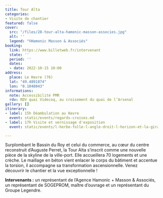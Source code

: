 ```yaml
---
title: Tour Alta
categories:
- Visite de chantier
featured: false
cover:
  src: "/files/28-tour-alta-hamonic-masson-associes.jpg"
  alt: ''
  legend: "©Hamonic Masson & Associés"
booking:
  link: https://www.billetweb.fr/intervenant
  state: ''
  period: ''
  dates:
  - date: 2022-10-15 10:00
address:
  place: Le Havre (76)
  lat: "49.4891874"
  lon: "0.1048043"
informations:
  note: Accessibilité PMR
  rdv: RDV quai Videcoq, au croisement du quai de l’Arsenal
gallery: []
itinerary:
- label: 15h Déambulation au Havre
  event: static/events/regards-croises.md
- label: 17h Visite et vernissage d'exposition
  event: static/events/l-herbe-folle-l-angle-droit-l-horizon-et-la-girafe.md

---
```

Surplombant le Bassin du Roy et celui du commerce, au cœur du centre reconstruit d’Auguste Perret, la Tour Alta s’inscrit comme une nouvelle pièce de la skyline de la ville-port. Elle accueillera 70 logements et une crèche. Le maillage en béton vient enlacer le corps du bâtiment et accentue la torsion, il accompagne sa transformation ascensionnelle. Venez découvrir le chantier et la vue exceptionnelle !

**Intervenants :** un représentant de l’Agence Hamonic + Masson & Associés, un représentant de SOGEPROM, maître d’ouvrage et un représentant du Groupe Legendre.